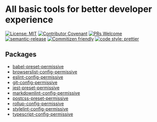 # All basic tools for better developer experience

[![License: MIT](https://img.shields.io/badge/License-MIT-yellow.svg)](https://opensource.org/licenses/MIT)
[![Contributor Covenant](https://img.shields.io/badge/Contributor%20Covenant-v2.0%20adopted-ff69b4.svg)](CODE_OF_CONDUCT.md)
[![PRs Welcome](https://img.shields.io/badge/PRs-welcome-brightgreen.svg?style=flat-square)](http://makeapullrequest.com)
[![semantic-release](https://img.shields.io/badge/%20%20%F0%9F%93%A6%F0%9F%9A%80-semantic--release-e10079.svg?style=flat-square)](https://github.com/semantic-release/semantic-release)
[![Commitizen friendly](https://img.shields.io/badge/commitizen-friendly-brightgreen.svg)](http://commitizen.github.io/cz-cli/)
[![code style: prettier](https://img.shields.io/badge/code_style-prettier-ff69b4.svg?style=flat-square)](https://github.com/prettier/prettier)

## Packages

- [babel-preset-permissive](packages/babel-preset-permissive)
- [browserslist-config-permissive](packages/browserslist-config-permissive)
- [eslint-config-permissive](packages/eslint-config-permissive)
- [git-config-permissive](packages/git-config-permissive)
- [jest-preset-permissive](packages/jest-preset-permissive)
- [markdownlint-config-permissive](packages/markdownlint-config-permissive)
- [postcss-preset-permissive](packages/postcss-preset-permissive)
- [rollup-config-permissive](packages/rollup-config-permissive)
- [stylelint-config-permissive](packages/stylelint-config-permissive)
- [typescript-config-permissive](packages/typescript-config-permissive)
